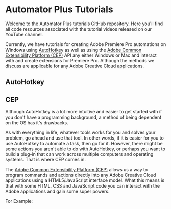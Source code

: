 # Automator Plus Tutorials

Welcome to the Automator Plus tutorials GitHub repository. Here you'll find all code resources associated with the tutorial videos released on our YouTube channel.

Currently, we have tutorials for creating Adobe Premiere Pro automations on Windows using <a href='https://www.autohotkey.com/'>AutoHotkey</a> as well as using the <a href='https://github.com/Adobe-CEP/CEP-Resources'>Adobe Common Extensibility Platform (CEP)</a> API any either Windows or Mac and interact with and create extensions for Premiere Pro. Although the methods we discuss are applicable for any Adobe Creative Cloud applications.

## AutoHotkey

## CEP 

Although AutoHotkey is a lot more intuitive and easier to get started with if you don't have a programming background, a method of being dependent on the OS has it's drawbacks. 

As with everything in life, whatever tools works for you and solves your problem, go ahead and use that tool. In other words, if it is easier for you to use AutoHotkey to automate a task, then go for it. However, there might be some actions you aren't able to do with AutoHotkey, or perhaps you want to build a plug-in that can work across multiple computers and operating systems. That is where CEP comes in.

 The <a href='https://github.com/Adobe-CEP/CEP-Resources'>Adobe Common Extensibility Platform (CEP)</a> allows us a way to program commands and actions directly into any Adobe Creative Cloud applications using a HTML5/JavaScript interface model. What this means is that with some HTML, CSS and JavaScript code you can interact with the Adobe applications and gain some super powers. 

 For Example:



